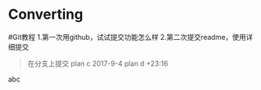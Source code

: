 # Converting
#Git教程
1.第一次用github，试试提交功能怎么样
2.第二次提交readme，使用详细提交
>在分支上提交
>plan c 2017-9-4 
>plan d +23:16

abc
